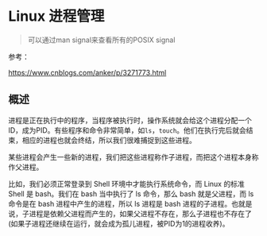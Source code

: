 # Linux 进程管理

> 可以通过man signal来查看所有的POSIX signal

参考：

https://www.cnblogs.com/anker/p/3271773.html

## 概述

进程是正在执行中的程序，当程序被执行时，操作系统就会给这个进程分配一个ID，成为PID。有些程序和命令非常简单，如`ls`，`touch`。他们在执行完后就会结束，相应的进程也就会终结，所以我们很难捕捉到这些进程。

某些进程会产生一些新的进程，我们把这些进程称作子进程，而把这个进程本身称作父进程。

比如，我们必须正常登录到 Shell 环境中才能执行系统命令，而 Linux 的标准 Shell 是 bash。我们在 bash 当中执行了 ls 命令，那么 bash 就是父进程，而 ls 命令是在 bash 进程中产生的进程，所以 ls 进程是 bash 进程的子进程。也就是说，子进程是依赖父进程而产生的，如果父进程不存在，那么子进程也不存在了(如果子进程还继续在运行，就会成为孤儿进程，被PID为1的进程收养)。





